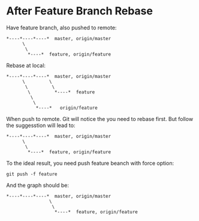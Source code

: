 After Feature Branch Rebase
===========================

Have feature branch, also pushed to remote:

    *----*----*----*  master, origin/master
          \
           \
            *----*  feature, origin/feature

Rebase at local:

    *----*----*----*  master, origin/master
          \         \
           \         \
            \         *----*  feature
             \
              \
               *----*   origin/feature

When push to remote. Git will notice the you need to rebase first.
But follow the suggesstion will lead to:

    *----*----*----*  master, origin/master
          \
           \
            *----*  feature, origin/feature

To the ideal result, you need push feature beanch with force option:

    git push -f feature

And the graph should be:

    *----*----*----*  master, origin/master
                    \
                     \
                      *----*  feature, origin/feature

